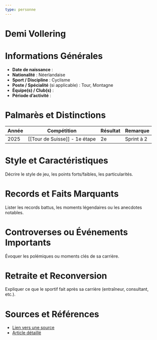 ```yaml
---
type: personne
---
```


# Demi Vollering

# Informations Générales
- **Date de naissance** :  
- **Nationalité** :  Néerlandaise
- **Sport / Discipline** :  Cyclisme
- **Poste / Spécialité** (si applicable) :  Tour, Montagne
- **Équipe(s) / Club(s)** :  
- **Période d’activité** :  

# Palmarès et Distinctions
| Année | Compétition                   | Résultat | Remarque   |
| ----- | ----------------------------- | -------- | ---------- |
| 2025  | [[Tour de Suisse]] - 1e étape | 2e       | Sprint à 2 |

# Style et Caractéristiques
Décrire le style de jeu, les points forts/faibles, les particularités.

# Records et Faits Marquants
Lister les records battus, les moments légendaires ou les anecdotes notables.

# Controverses ou Événements Importants
Évoquer les polémiques ou moments clés de sa carrière.

# Retraite et Reconversion
Expliquer ce que le sportif fait après sa carrière (entraîneur, consultant, etc.).

# Sources et Références
- [Lien vers une source](#)
- [Article détaillé](#)
